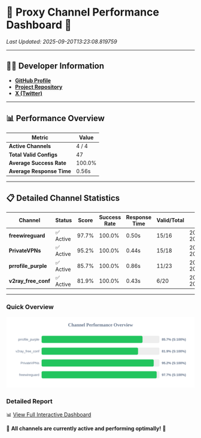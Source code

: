 # 🌟 Proxy Channel Performance Dashboard 🌟

_Last Updated: 2025-09-20T13:23:08.819759_

---

## 👩‍💻 Developer Information

- **[GitHub Profile](https://github.com/4n0nymou3)**  
- **[Project Repository](https://github.com/4n0nymou3/multi-proxy-config-fetcher)**  
- **[X (Twitter)](https://x.com/4n0nymou3)**  

---

## 📊 Performance Overview

| Metric                | Value       |
|-----------------------|-------------|
| **Active Channels**   | 4 / 4       |
| **Total Valid Configs** | 47          |
| **Average Success Rate** | 100.0%      |
| **Average Response Time** | 0.56s       |

---

## 📋 Detailed Channel Statistics

| Channel          | Status     | Score  | Success Rate | Response Time | Valid/Total | Last Success               |
|------------------|------------|--------|--------------|---------------|-------------|----------------------------|
| **freewireguard**  | ✅ Active  | 97.7%  | 100.0% | 0.50s         | 15/16       | 2025-09-20T13:23:08.818065 |
| **PrivateVPNs**  | ✅ Active  | 95.2%  | 100.0% | 0.44s         | 15/18       | 2025-09-20T13:23:08.292536 |
| **prrofile_purple**  | ✅ Active  | 85.7%  | 100.0% | 0.86s         | 11/23       | 2025-09-20T13:23:07.333720 |
| **v2ray_free_conf**  | ✅ Active  | 81.9%  | 100.0% | 0.43s         | 6/20       | 2025-09-20T13:23:07.815883 |

---

### Quick Overview
<div align="center">
  <a href="https://raw.githubusercontent.com/nullluser/NullRepo/refs/heads/main/assets/channel_stats_chart.svg">
    <img src="https://raw.githubusercontent.com/nullluser/NullRepo/refs/heads/main/assets/channel_stats_chart.svg" alt="Source Performance Statistics" width="800">
  </a>
</div>

### Detailed Report
📊 [View Full Interactive Dashboard](https://htmlpreview.github.io/?https://github.com/nullluser/NullRepo/blob/main/assets/performance_report.html)

🎉 **All channels are currently active and performing optimally!** 🎉
